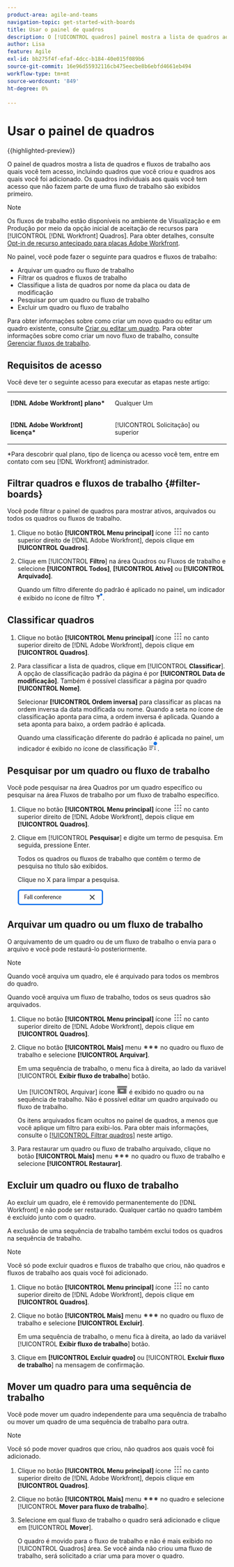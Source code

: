```yaml
---
product-area: agile-and-teams
navigation-topic: get-started-with-boards
title: Usar o painel de quadros
description: O [!UICONTROL quadros] painel mostra a lista de quadros aos quais você tem acesso, incluindo quadros criados por você e quadros aos quais você foi adicionado.
author: Lisa
feature: Agile
exl-id: bb275f4f-efaf-4dcc-b184-40e015f089b6
source-git-commit: 16e96d55932116cb475eecbe8b6ebfd4661eb494
workflow-type: tm+mt
source-wordcount: '849'
ht-degree: 0%

---
```


# Usar o painel de quadros

{{highlighted-preview}}

O painel de quadros mostra a lista de quadros e fluxos de trabalho aos quais você tem acesso, incluindo quadros que você criou e quadros aos quais você foi adicionado. Os quadros individuais aos quais você tem acesso que não fazem parte de uma fluxo de trabalho são exibidos primeiro.

>[!NOTE]
>
>Os fluxos de trabalho estão disponíveis no ambiente de Visualização e em Produção por meio da opção inicial de aceitação de recursos para [!UICONTROL [!DNL Workfront] Quadros]. Para obter detalhes, consulte [Opt-in de recurso antecipado para placas Adobe Workfront](/help/quicksilver/agile/get-started-with-boards/boards-early-feature-opt-in.md).

No painel, você pode fazer o seguinte para quadros e fluxos de trabalho:

* Arquivar um quadro <span class="preview">ou fluxo de trabalho</span>
* Filtrar os quadros <span class="preview">e fluxos de trabalho</span>
* Classifique a lista de quadros por nome da placa ou data de modificação
* Pesquisar por um quadro ou fluxo de trabalho
* Excluir um quadro ou fluxo de trabalho

Para obter informações sobre como criar um novo quadro ou editar um quadro existente, consulte [Criar ou editar um quadro](../../agile/get-started-with-boards/create-edit-board.md). Para obter informações sobre como criar um novo fluxo de trabalho, consulte [Gerenciar fluxos de trabalho](/help/quicksilver/agile/use-boards-agile-planning-tools/manage-collections.md).

## Requisitos de acesso

Você deve ter o seguinte acesso para executar as etapas neste artigo:

<table style="table-layout:auto"> 
 <col> 
 <col> 
 <tbody> 
  <tr> 
   <td role="rowheader"><strong>[!DNL Adobe Workfront] plano*</strong></td> 
   <td> <p>Qualquer Um</p> </td> 
  </tr> 
  <tr> 
   <td role="rowheader"><strong>[!DNL Adobe Workfront] licença*</strong></td> 
   <td> <p>[!UICONTROL Solicitação] ou superior</p> </td> 
  </tr> 
 </tbody> 
</table>

&#42;Para descobrir qual plano, tipo de licença ou acesso você tem, entre em contato com seu [!DNL Workfront] administrador.

## Filtrar quadros <span class="preview">e fluxos de trabalho</span> {#filter-boards}

Você pode filtrar o painel de quadros para mostrar ativos, arquivados ou todos os quadros ou fluxos de trabalho.

1. Clique no botão **[!UICONTROL Menu principal]** ícone ![](assets/main-menu-icon.png) no canto superior direito de [!DNL Adobe Workfront], depois clique em **[!UICONTROL Quadros]**.
1. Clique em [!UICONTROL **Filtro**] na área Quadros ou Fluxos de trabalho e selecione **[!UICONTROL Todos]**, **[!UICONTROL Ativo]** ou **[!UICONTROL Arquivado]**.

   Quando um filtro diferente do padrão é aplicado no painel, um indicador é exibido no ícone de filtro ![Filtro aplicado ao painel](assets/boards-filterapplied-30x30.png).

## Classificar quadros

1. Clique no botão **[!UICONTROL Menu principal]** ícone ![](assets/main-menu-icon.png) no canto superior direito de [!DNL Adobe Workfront], depois clique em **[!UICONTROL Quadros]**.
1. Para classificar a lista de quadros, clique em [!UICONTROL **Classificar**]. A opção de classificação padrão da página é por **[!UICONTROL Data de modificação]**. Também é possível classificar a página por quadro **[!UICONTROL Nome]**.

   Selecionar **[!UICONTROL Ordem inversa]** para classificar as placas na ordem inversa da data modificada ou nome. Quando a seta no ícone de classificação aponta para cima, a ordem inversa é aplicada. Quando a seta aponta para baixo, a ordem padrão é aplicada.

   Quando uma classificação diferente do padrão é aplicada no painel, um indicador é exibido no ícone de classificação ![Classificação aplicada](assets/sort-applied-boards.png).

## Pesquisar por um quadro ou fluxo de trabalho

Você pode pesquisar na área Quadros por um quadro específico ou pesquisar na área Fluxos de trabalho por um fluxo de trabalho específico.

1. Clique no botão **[!UICONTROL Menu principal]** ícone ![](assets/main-menu-icon.png) no canto superior direito de [!DNL Adobe Workfront], depois clique em **[!UICONTROL Quadros]**.
1. Clique em [!UICONTROL **Pesquisar**] e digite um termo de pesquisa. Em seguida, pressione Enter.

   Todos os quadros ou fluxos de trabalho que contêm o termo de pesquisa no título são exibidos.

   Clique no X para limpar a pesquisa.

   ![Pesquisar quadros no painel](assets/boards-searchbox.png)

## Arquivar um quadro <span class="preview">ou um fluxo de trabalho</span>

O arquivamento de um quadro ou de um fluxo de trabalho o envia para o arquivo e você pode restaurá-lo posteriormente.

>[!NOTE]
>
>Quando você arquiva um quadro, ele é arquivado para todos os membros do quadro.
>
>Quando você arquiva um fluxo de trabalho, todos os seus quadros são arquivados.

1. Clique no botão **[!UICONTROL Menu principal]** ícone ![](assets/main-menu-icon.png) no canto superior direito de [!DNL Adobe Workfront], depois clique em **[!UICONTROL Quadros]**.
1. Clique no botão **[!UICONTROL Mais]** menu ![Menu Mais](assets/more-icon-spectrum.png) no quadro ou fluxo de trabalho e selecione **[!UICONTROL Arquivar]**.

   Em uma sequência de trabalho, o menu fica à direita, ao lado da variável [!UICONTROL **Exibir fluxo de trabalho**] botão.

   Um [!UICONTROL Arquivar] ícone ![Arquivar](assets/archive-icon-spectrum-25x20.png) é exibido no quadro ou na sequência de trabalho. Não é possível editar um quadro arquivado ou fluxo de trabalho.

   Os itens arquivados ficam ocultos no painel de quadros, a menos que você aplique um filtro para exibi-los. Para obter mais informações, consulte o [[!UICONTROL Filtrar quadros]](#filter-boards) neste artigo.

1. Para restaurar um quadro ou fluxo de trabalho arquivado, clique no botão **[!UICONTROL Mais]** menu ![Ícone de menu Mais](assets/more-icon-spectrum.png) no quadro ou fluxo de trabalho e selecione **[!UICONTROL Restaurar]**.

## Excluir um quadro ou fluxo de trabalho

Ao excluir um quadro, ele é removido permanentemente do [!DNL Workfront] e não pode ser restaurado. Qualquer cartão no quadro também é excluído junto com o quadro.

A exclusão de uma sequência de trabalho também exclui todos os quadros na sequência de trabalho.

>[!NOTE]
>
>Você só pode excluir quadros e fluxos de trabalho que criou, não quadros e fluxos de trabalho aos quais você foi adicionado.

1. Clique no botão **[!UICONTROL Menu principal]** ícone ![](assets/main-menu-icon.png) no canto superior direito de [!DNL Adobe Workfront], depois clique em **[!UICONTROL Quadros]**.
1. Clique no botão **[!UICONTROL Mais]** menu ![[!UICONTROL Menu Mais]](assets/more-icon-spectrum.png) no quadro ou fluxo de trabalho e selecione **[!UICONTROL Excluir]**.

   Em uma sequência de trabalho, o menu fica à direita, ao lado da variável [!UICONTROL **Exibir fluxo de trabalho**] botão.

1. Clique em **[!UICONTROL Excluir quadro]** ou [!UICONTROL **Excluir fluxo de trabalho**] na mensagem de confirmação.

## Mover um quadro para uma sequência de trabalho

Você pode mover um quadro independente para uma sequência de trabalho ou mover um quadro de uma sequência de trabalho para outra.

>[!NOTE]
>
>Você só pode mover quadros que criou, não quadros aos quais você foi adicionado.

1. Clique no botão **[!UICONTROL Menu principal]** ícone ![](assets/main-menu-icon.png) no canto superior direito de [!DNL Adobe Workfront], depois clique em **[!UICONTROL Quadros]**.
1. Clique no botão **[!UICONTROL Mais]** menu ![[!UICONTROL Menu Mais]](assets/more-icon-spectrum.png) no quadro e selecione [!UICONTROL **Mover para fluxo de trabalho**].
1. Selecione em qual fluxo de trabalho o quadro será adicionado e clique em [!UICONTROL **Mover**].

   O quadro é movido para o fluxo de trabalho e não é mais exibido no [!UICONTROL Quadros] área.
Se você ainda não criou uma fluxo de trabalho, será solicitado a criar uma para mover o quadro.

